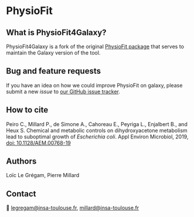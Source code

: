 # PhysioFit

[//]: # ([![PyPI version]&#40;https://badge.fury.io/py/physiofit.svg&#41;]&#40;https://badge.fury.io/py/physiofit&#41;)

[//]: # ([![PyPI pyversions]&#40;https://img.shields.io/pypi/pyversions/physiofit.svg&#41;]&#40;https://pypi.python.org/pypi/physiofit/&#41;)

[//]: # ([![Documentation Status]&#40;https://readthedocs.org/projects/physiofit/badge/?version=latest&#41;]&#40;http://physiofit.readthedocs.io/?badge=latest&#41;)


## What is PhysioFit4Galaxy?
PhysioFit4Galaxy is a fork of the original [PhysioFit package](https://github.com/MetaSys-LISBP/PhysioFit) that serves to maintain the Galaxy version
of the tool. 

## Bug and feature requests
If you have an idea on how we could improve PhysioFit on galaxy, please submit a new *issue*
to [our GitHub issue tracker](https://github.com/MetaSys-LISBP/PhysioFit4Galaxy/issues).

## How to cite
Peiro C., Millard P., de Simone A., Cahoreau E., Peyriga L., Enjalbert B., and Heux S. Chemical and metabolic controls on dihydroxyacetone metabolism lead to suboptimal growth of *Escherichia coli*. Appl Environ Microbiol, 2019, [doi: 10.1128/AEM.00768-19](https://doi.org/10.1128/AEM.00768-19)

## Authors
Loïc Le Grégam, Pierre Millard

## Contact
:email: legregam@insa-toulouse.fr, millard@insa-toulouse.fr
